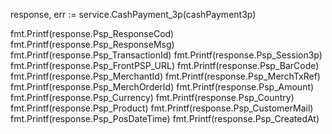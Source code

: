 response, err := service.CashPayment_3p(cashPayment3p)

fmt.Printf(response.Psp_ResponseCod)
fmt.Printf(response.Psp_ResponseMsg)
fmt.Printf(response.Psp_TransactionId)
fmt.Printf(response.Psp_Session3p)
fmt.Printf(response.Psp_FrontPSP_URL)
fmt.Printf(response.Psp_BarCode)
fmt.Printf(response.Psp_MerchantId)
fmt.Printf(response.Psp_MerchTxRef)
fmt.Printf(response.Psp_MerchOrderId)
fmt.Printf(response.Psp_Amount)
fmt.Printf(response.Psp_Currency)
fmt.Printf(response.Psp_Country)
fmt.Printf(response.Psp_Product)
fmt.Printf(response.Psp_CustomerMail)
fmt.Printf(response.Psp_PosDateTime)
fmt.Printf(response.Psp_CreatedAt)
